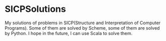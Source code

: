 SICPSolutions
=================================
My solutions of problems in SICP(Structure and Interpretation of Computer Programs). Some of them are solved by Scheme, some of them are solved by Python. I hope in the future, I can use Scala to solve them.

